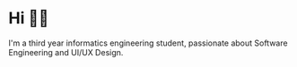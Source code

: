 <h1>Hi 👋🏻</h1>

<p>I'm a third year informatics engineering student, passionate about Software Engineering and UI/UX Design.</p>

